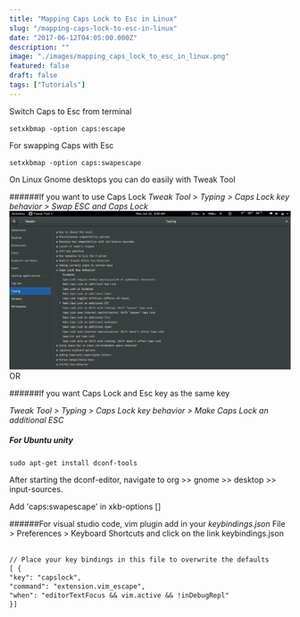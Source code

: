```yaml
---
title: "Mapping Caps Lock to Esc in Linux"
slug: "/mapping-caps-lock-to-esc-in-linux"
date: "2017-06-12T04:05:00.000Z"
description: ""
image: "./images/mapping_caps_lock_to_esc_in_linux.png"
featured: false
draft: false
tags: ["Tutorials"]
---
```


Switch Caps to Esc from terminal

```
setxkbmap -option caps:escape
```

For swapping Caps with Esc
```
setxkbmap -option caps:swapescape
```


On Linux Gnome desktops you can do easily with Tweak Tool

######If you want to use Caps Lock
*Tweak Tool > Typing > Caps Lock key behavior > Swap ESC and Caps Lock*
![Mapping Caps Lock to Esc in Linux](./images/mapping_caps_lock_to_esc_in_linux.png)
OR

######If you want Caps Lock and Esc key as the same key

*Tweak Tool > Typing > Caps Lock key behavior > Make Caps Lock an additional ESC*


##### For Ubuntu unity
```
sudo apt-get install dconf-tools

```
After starting the dconf-editor, navigate to org >> gnome >> desktop >> input-sources.

Add 'caps:swapescape' in xkb-options []

######For visual studio code, vim plugin add in your *keybindings.json*
File > Preferences > Keyboard Shortcuts and click on the link keybindings.json
<pre><code class="javascript">
// Place your key bindings in this file to overwrite the defaults
[ {
"key": "capslock", 
"command": "extension.vim_escape",
"when": "editorTextFocus && vim.active && !inDebugRepl"
}]
</code></pre>

